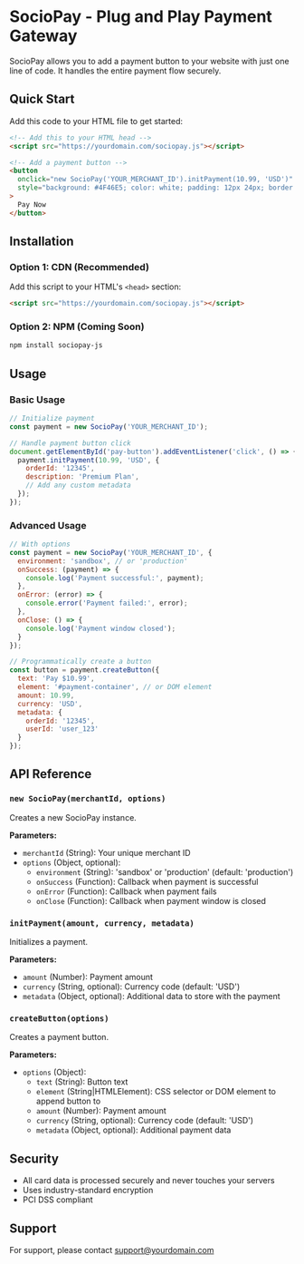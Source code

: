 # SocioPay - Plug and Play Payment Gateway

SocioPay allows you to add a payment button to your website with just one line of code. It handles the entire payment flow securely.

## Quick Start

Add this code to your HTML file to get started:

```html
<!-- Add this to your HTML head -->
<script src="https://yourdomain.com/sociopay.js"></script>

<!-- Add a payment button -->
<button 
  onclick="new SocioPay('YOUR_MERCHANT_ID').initPayment(10.99, 'USD')"
  style="background: #4F46E5; color: white; padding: 12px 24px; border: none; border-radius: 6px; cursor: pointer;"
>
  Pay Now
</button>
```

## Installation

### Option 1: CDN (Recommended)
Add this script to your HTML's `<head>` section:

```html
<script src="https://yourdomain.com/sociopay.js"></script>
```

### Option 2: NPM (Coming Soon)
```bash
npm install sociopay-js
```

## Usage

### Basic Usage

```javascript
// Initialize payment
const payment = new SocioPay('YOUR_MERCHANT_ID');

// Handle payment button click
document.getElementById('pay-button').addEventListener('click', () => {
  payment.initPayment(10.99, 'USD', {
    orderId: '12345',
    description: 'Premium Plan',
    // Add any custom metadata
  });
});
```

### Advanced Usage

```javascript
// With options
const payment = new SocioPay('YOUR_MERCHANT_ID', {
  environment: 'sandbox', // or 'production'
  onSuccess: (payment) => {
    console.log('Payment successful:', payment);
  },
  onError: (error) => {
    console.error('Payment failed:', error);
  },
  onClose: () => {
    console.log('Payment window closed');
  }
});

// Programmatically create a button
const button = payment.createButton({
  text: 'Pay $10.99',
  element: '#payment-container', // or DOM element
  amount: 10.99,
  currency: 'USD',
  metadata: {
    orderId: '12345',
    userId: 'user_123'
  }
});
```

## API Reference

### `new SocioPay(merchantId, options)`

Creates a new SocioPay instance.

**Parameters:**
- `merchantId` (String): Your unique merchant ID
- `options` (Object, optional):
  - `environment` (String): 'sandbox' or 'production' (default: 'production')
  - `onSuccess` (Function): Callback when payment is successful
  - `onError` (Function): Callback when payment fails
  - `onClose` (Function): Callback when payment window is closed

### `initPayment(amount, currency, metadata)`

Initializes a payment.

**Parameters:**
- `amount` (Number): Payment amount
- `currency` (String, optional): Currency code (default: 'USD')
- `metadata` (Object, optional): Additional data to store with the payment

### `createButton(options)`

Creates a payment button.

**Parameters:**
- `options` (Object):
  - `text` (String): Button text
  - `element` (String|HTMLElement): CSS selector or DOM element to append button to
  - `amount` (Number): Payment amount
  - `currency` (String, optional): Currency code (default: 'USD')
  - `metadata` (Object, optional): Additional payment data

## Security

- All card data is processed securely and never touches your servers
- Uses industry-standard encryption
- PCI DSS compliant

## Support

For support, please contact support@yourdomain.com
